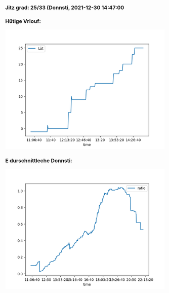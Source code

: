 ### Jitz grad: 25/33 (Donnsti, 2021-12-30 14:47:00

### Hütige Vrlouf:
![Graph](Today.png)

### E durschnittleche Donnsti:
![Graph](Donnsti.png)